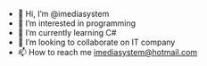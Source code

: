 - 👋 Hi, I’m @imediasystem
- 👀 I’m interested in programming
- 🌱 I’m currently learning C#
- 💞️ I’m looking to collaborate on IT company
- 📫 How to reach me imediasystem@hotmail.com

<!---
imediasystem/imediasystem is a ✨ special ✨ repository because its `README.md` (this file) appears on your GitHub profile.
You can click the Preview link to take a look at your changes.
--->

